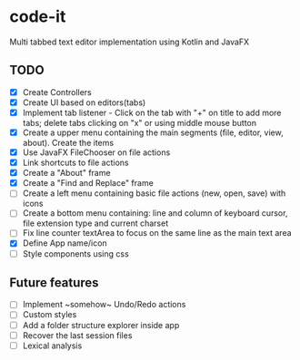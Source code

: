 # code-it

Multi tabbed text editor implementation using Kotlin and JavaFX

## TODO
 - [X] Create Controllers
 - [X] Create UI based on editors(tabs)
 - [X] Implement tab listener - Click on the tab with "+" on title to add more tabs; delete tabs clicking on "x" or using middle mouse button
 - [X] Create a upper menu containing the main segments (file, editor, view, about). Create the items
 - [X] Use JavaFX FileChooser on file actions
 - [X] Link shortcuts to file actions
 - [X] Create a "About" frame
 - [X] Create a "Find and Replace" frame
 - [ ] Create a left menu containing basic file actions (new, open, save) with icons
 - [ ] Create a bottom menu containing: line and column of keyboard cursor, file extension type and current charset
 - [ ] Fix line counter textArea to focus on the same line as the main text area
 - [X] Define App name/icon
 - [ ] Style components using css

## Future features
 - [ ] Implement ~somehow~ Undo/Redo actions
 - [ ] Custom styles
 - [ ] Add a folder structure explorer inside app
 - [ ] Recover the last session files
 - [ ] Lexical analysis